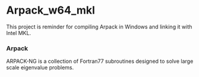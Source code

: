 # Arpack_w64_mkl

This project is reminder for compiling Arpack in Windows and linking it with Intel MKL.

### Arpack

ARPACK-NG is a collection of Fortran77 subroutines designed to solve large scale 
eigenvalue problems.
